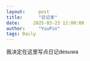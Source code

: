 ```yaml
---
layout:     post
title:      "日记本"
date:     2025-03-23 12:00:00
author:     "YuuPin"
tags: Daily
---
```


我决定在这里写点日记desuwa